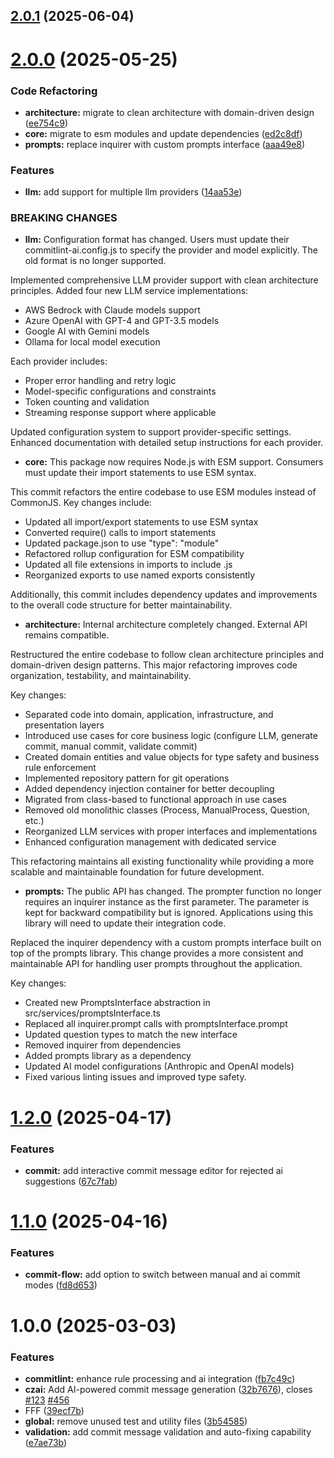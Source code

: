 ## [2.0.1](https://github.com/ElsiKora/Commitizen-Plugin-Commitlint-AI/compare/v2.0.0...v2.0.1) (2025-06-04)

# [2.0.0](https://github.com/ElsiKora/Commitizen-Plugin-Commitlint-AI/compare/v1.2.0...v2.0.0) (2025-05-25)


### Code Refactoring

* **architecture:** migrate to clean architecture with domain-driven design ([ee754c9](https://github.com/ElsiKora/Commitizen-Plugin-Commitlint-AI/commit/ee754c9244334bba1b8d4aab5eba0d6314cd21c4))
* **core:** migrate to esm modules and update dependencies ([ed2c8df](https://github.com/ElsiKora/Commitizen-Plugin-Commitlint-AI/commit/ed2c8df93615c2af67d3a93c55962c561c3295e7))
* **prompts:** replace inquirer with custom prompts interface ([aaa49e8](https://github.com/ElsiKora/Commitizen-Plugin-Commitlint-AI/commit/aaa49e8c9b08bd34f1719671f79593986062a6d5))


### Features

* **llm:** add support for multiple llm providers ([14aa53e](https://github.com/ElsiKora/Commitizen-Plugin-Commitlint-AI/commit/14aa53e3b446002313b8dab0ce8063dab608f8e2))


### BREAKING CHANGES

* **llm:** Configuration format has changed. Users must update their
commitlint-ai.config.js to specify the provider and model explicitly.
The old format is no longer supported.

Implemented comprehensive LLM provider support with clean architecture principles.
Added four new LLM service implementations:
- AWS Bedrock with Claude models support
- Azure OpenAI with GPT-4 and GPT-3.5 models
- Google AI with Gemini models
- Ollama for local model execution

Each provider includes:
- Proper error handling and retry logic
- Model-specific configurations and constraints
- Token counting and validation
- Streaming response support where applicable

Updated configuration system to support provider-specific settings.
Enhanced documentation with detailed setup instructions for each provider.
* **core:** This package now requires Node.js with ESM support.
Consumers must update their import statements to use ESM syntax.

This commit refactors the entire codebase to use ESM modules instead of CommonJS.
Key changes include:
- Updated all import/export statements to use ESM syntax
- Converted require() calls to import statements
- Updated package.json to use "type": "module"
- Refactored rollup configuration for ESM compatibility
- Updated all file extensions in imports to include .js
- Reorganized exports to use named exports consistently

Additionally, this commit includes dependency updates and improvements to the overall
code structure for better maintainability.
* **architecture:** Internal architecture completely changed. External API remains compatible.

Restructured the entire codebase to follow clean architecture principles and domain-driven
design patterns. This major refactoring improves code organization, testability, and
maintainability.

Key changes:
- Separated code into domain, application, infrastructure, and presentation layers
- Introduced use cases for core business logic (configure LLM, generate commit, manual commit,
validate commit)
- Created domain entities and value objects for type safety and business rule enforcement
- Implemented repository pattern for git operations
- Added dependency injection container for better decoupling
- Migrated from class-based to functional approach in use cases
- Removed old monolithic classes (Process, ManualProcess, Question, etc.)
- Reorganized LLM services with proper interfaces and implementations
- Enhanced configuration management with dedicated service

This refactoring maintains all existing functionality while providing a more scalable and
maintainable foundation for future development.
* **prompts:** The public API has changed. The prompter function no
longer requires an inquirer instance as the first parameter.
The parameter is kept for backward compatibility but is ignored.
Applications using this library will need to update their integration code.

Replaced the inquirer dependency with a custom prompts interface
built on top of the prompts library.
This change provides a more consistent and maintainable API for
handling user prompts throughout the application.

Key changes:
- Created new PromptsInterface abstraction in src/services/promptsInterface.ts
- Replaced all inquirer.prompt calls with promptsInterface.prompt
- Updated question types to match the new interface
- Removed inquirer from dependencies
- Added prompts library as a dependency
- Updated AI model configurations (Anthropic and OpenAI models)
- Fixed various linting issues and improved type safety.

# [1.2.0](https://github.com/ElsiKora/Commitizen-Plugin-Commitlint-AI/compare/v1.1.0...v1.2.0) (2025-04-17)

### Features

- **commit:** add interactive commit message editor for rejected ai suggestions ([67c7fab](https://github.com/ElsiKora/Commitizen-Plugin-Commitlint-AI/commit/67c7fabb2eb99d305ab29c7dba60d7abb741300f))

# [1.1.0](https://github.com/ElsiKora/Commitizen-Plugin-Commitlint-AI/compare/v1.0.0...v1.1.0) (2025-04-16)

### Features

- **commit-flow:** add option to switch between manual and ai commit modes ([fd8d653](https://github.com/ElsiKora/Commitizen-Plugin-Commitlint-AI/commit/fd8d653f9f8933dcddcb9305b43759519067c70d))

# 1.0.0 (2025-03-03)

### Features

- **commitlint:** enhance rule processing and ai integration ([fb7c49c](https://github.com/ElsiKora/Commitizen-Plugin-Commitlint-AI/commit/fb7c49c038a9d691c6a46fe5eb96dca7f5ca806c))
- **czai:** Add AI-powered commit message generation ([32b7676](https://github.com/ElsiKora/Commitizen-Plugin-Commitlint-AI/commit/32b7676de2b4817f9b25a61ae738ac2d4ea57b2f)), closes [#123](https://github.com/ElsiKora/Commitizen-Plugin-Commitlint-AI/issues/123) [#456](https://github.com/ElsiKora/Commitizen-Plugin-Commitlint-AI/issues/456)
- FFF ([39ecf7b](https://github.com/ElsiKora/Commitizen-Plugin-Commitlint-AI/commit/39ecf7b20c76b0d8294b878d283de51daa7be3a5))
- **global:** remove unused test and utility files ([3b54585](https://github.com/ElsiKora/Commitizen-Plugin-Commitlint-AI/commit/3b545851718b636e8d7719e03f28ec172a7c5cff))
- **validation:** add commit message validation and auto-fixing capability ([e7ae73b](https://github.com/ElsiKora/Commitizen-Plugin-Commitlint-AI/commit/e7ae73b7a4bb147b126f8b63e08855c408860489))

